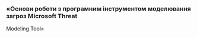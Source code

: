 ### «Основи  роботи  з  програмним  інструментом  моделювання  загроз  Microsoft  Threat 
Modeling Tool» 

